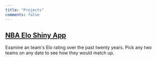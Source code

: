 ```yaml
---
title: "Projects"
comments: false
---
```


## [NBA Elo Shiny App][1]

Examine an team's Elo rating over the past twenty years. Pick any two teams on any date to see how they would match up. 


[1]: https://jtcies.shinyapps.io/nba-elo